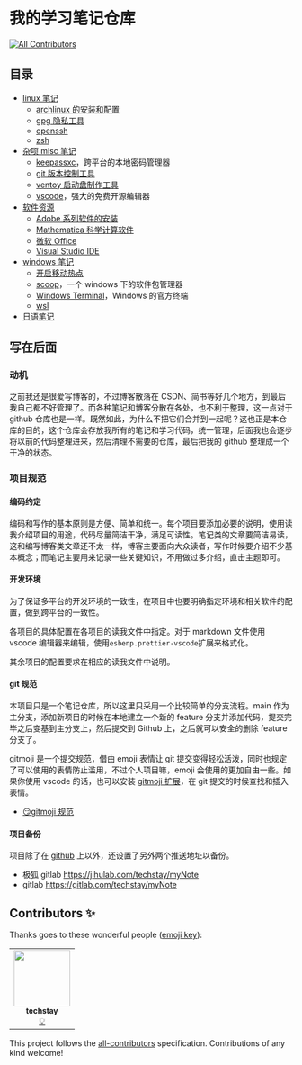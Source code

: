 # 我的学习笔记仓库

<!-- ALL-CONTRIBUTORS-BADGE:START - Do not remove or modify this section -->

[![All Contributors](https://img.shields.io/badge/all_contributors-1-orange.svg?style=flat-square)](#contributors-)

<!-- ALL-CONTRIBUTORS-BADGE:END -->

## 目录

- [linux 笔记](linux/README.md)
  - [archlinux 的安装和配置](linux/archlinux.md)
  - [gpg 隐私工具](linux/gpg.md)
  - [openssh](linux/openssh.md)
  - [zsh](linux/zsh/README.md)
- [杂项 misc 笔记](misc/README.md)
  - [keepassxc](misc/keepassxc.md)，跨平台的本地密码管理器
  - [git 版本控制工具](misc/git.md)
  - [ventoy 启动盘制作工具](misc/ventoy.md)
  - [vscode](misc/vscode.md)，强大的免费开源编辑器
- [软件资源](software-resources/README.md)
  - [Adobe 系列软件的安装](software-resources/adobe.md)
  - [Mathematica 科学计算软件](software-resources/mathematica.md)
  - [微软 Office](software-resources/msoffice.md)
  - [Visual Studio IDE](software-resources/visual-studio.md)
- [windows 笔记](windows/README.md)
  - [开启移动热点](windows/hotspot.md)
  - [scoop](windows/sccop.md)，一个 windows 下的软件包管理器
  - [Windows Terminal](windows/WindowsTerminal.md)，Windows 的官方终端
  - [wsl](windows/wsl.md)
- [日语笔记](japanese/README.md)

## 写在后面

### 动机

之前我还是很爱写博客的，不过博客散落在 CSDN、简书等好几个地方，到最后我自己都不好管理了。而各种笔记和博客分散在各处，也不利于整理，这一点对于 github 仓库也是一样。既然如此，为什么不把它们合并到一起呢？这也正是本仓库的目的，这个仓库会存放我所有的笔记和学习代码，统一管理，后面我也会逐步将以前的代码整理进来，然后清理不需要的仓库，最后把我的 github 整理成一个干净的状态。

### 项目规范

#### 编码约定

编码和写作的基本原则是方便、简单和统一。每个项目要添加必要的说明，使用读我介绍项目的用途，代码尽量简洁干净，满足可读性。笔记类的文章要简洁易读，这和编写博客类文章还不太一样，博客主要面向大众读者，写作时候要介绍不少基本概念；而笔记主要用来记录一些关键知识，不用做过多介绍，直击主题即可。

#### 开发环境

为了保证多平台的开发环境的一致性，在项目中也要明确指定环境和相关软件的配置，做到跨平台的一致性。

各项目的具体配置在各项目的读我文件中指定。对于 markdown 文件使用 vscode 编辑器来编辑，使用`esbenp.prettier-vscode`扩展来格式化。

其余项目的配置要求在相应的读我文件中说明。

#### git 规范

本项目只是一个笔记仓库，所以这里只采用一个比较简单的分支流程。main 作为主分支，添加新项目的时候在本地建立一个新的 feature 分支并添加代码，提交完毕之后变基到主分支上，然后提交到 Github 上，之后就可以安全的删除 feature 分支了。

gitmoji 是一个提交规范，借由 emoji 表情让 git 提交变得轻松活泼，同时也规定了可以使用的表情防止滥用，不过个人项目嘛，emoji 会使用的更加自由一些。如果你使用 vscode 的话，也可以安装 [gitmoji 扩展](https://marketplace.visualstudio.com/items?itemName=seatonjiang.gitmoji-vscode)，在 git 提交的时候查找和插入表情。

- [😏gitmoji 规范](https://gitmoji.dev)

#### 项目备份

项目除了在 [github](https://github.com/techstay/myNote) 上以外，还设置了另外两个推送地址以备份。

- 极狐 gitlab <https://jihulab.com/techstay/myNote>
- gitlab <https://gitlab.com/techstay/myNote>

## Contributors ✨

Thanks goes to these wonderful people ([emoji key](https://allcontributors.org/docs/en/emoji-key)):

<!-- ALL-CONTRIBUTORS-LIST:START - Do not remove or modify this section -->
<!-- prettier-ignore-start -->
<!-- markdownlint-disable -->
<table>
  <tr>
    <td align="center"><a href="http://techstay.life"><img src="https://avatars.githubusercontent.com/u/7893448?v=4?s=100" width="100px;" alt=""/><br /><sub><b>techstay</b></sub></a><br /><a href="#example-techstay" title="Examples">💡</a></td>
  </tr>
</table>

<!-- markdownlint-restore -->
<!-- prettier-ignore-end -->

<!-- ALL-CONTRIBUTORS-LIST:END -->

This project follows the [all-contributors](https://github.com/all-contributors/all-contributors) specification. Contributions of any kind welcome!
